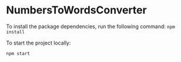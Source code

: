 # NumbersToWordsConverter

To install the package dependencies, run the following command: 
```npm install```

To start the project locally:

```npm start```
